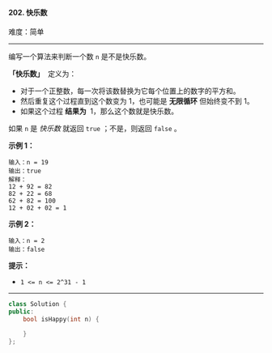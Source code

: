 #### 202. 快乐数

难度：简单

---

编写一个算法来判断一个数 `n` 是不是快乐数。

**「快乐数」**  定义为：

*   对于一个正整数，每一次将该数替换为它每个位置上的数字的平方和。
*   然后重复这个过程直到这个数变为 1，也可能是  **无限循环**  但始终变不到 1。
*   如果这个过程  **结果为**  1，那么这个数就是快乐数。

如果 `n` 是 _快乐数_ 就返回 `true` ；不是，则返回 `false` 。

**示例 1：**

```
输入：n = 19
输出：true
解释：
12 + 92 = 82
82 + 22 = 68
62 + 82 = 100
12 + 02 + 02 = 1
```

**示例 2：**

```
输入：n = 2
输出：false
```

**提示：**

*   `1 <= n <= 2^31 - 1`

---



```C++
class Solution {
public:
    bool isHappy(int n) {

    }
};
```